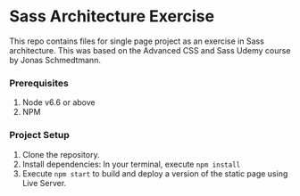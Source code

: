 # Sass Architecture Exercise

This repo contains files for single page project as an exercise in Sass architecture. This was based on the Advanced CSS and Sass Udemy course by Jonas Schmedtmann.

### Prerequisites
1. Node v6.6 or above
2. NPM

### Project Setup
1. Clone the repository.
3. Install dependencies: In your terminal, execute `npm install`
4. Execute `npm start` to build and deploy a version of the static page using Live Server.